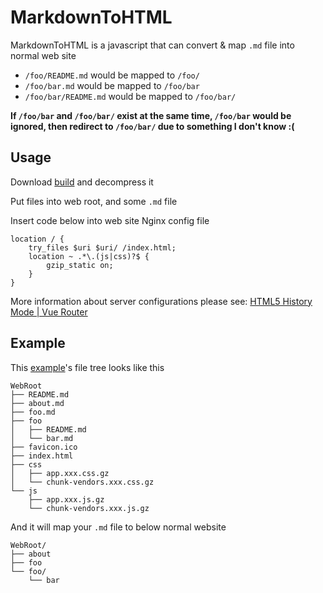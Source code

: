 # MarkdownToHTML

MarkdownToHTML is a javascript that can convert & map `.md` file into normal web site

+ `/foo/README.md` would be mapped to `/foo/`
+ `/foo/bar.md` would be mapped to `/foo/bar`
+ `/foo/bar/README.md` would be mapped to `/foo/bar/`

**If `/foo/bar` and `/foo/bar/` exist at the same time, `/foo/bar` would be ignored, then redirect to `/foo/bar/` due to something I don't know :(**

## Usage

Download [build](https://github.com/LucienShui/MarkdownToHTML/archive/build.zip) and decompress it

Put files into web root, and some `.md` file

Insert code below into web site Nginx config file

```nginx
location / {
    try_files $uri $uri/ /index.html;
    location ~ .*\.(js|css)?$ {
        gzip_static on;
    }
}
```

More information about server configurations please see: [HTML5 History Mode | Vue Router](https://router.vuejs.org/guide/essentials/history-mode.html#example-server-configurations)

## Example

This [example](https://github.com/LucienShui/MarkdownToHTML/tree/example)'s file tree looks like this

```plain
WebRoot
├── README.md
├── about.md
├── foo.md
├── foo
│   ├── README.md
│   └── bar.md
├── favicon.ico
├── index.html
├── css
│   ├── app.xxx.css.gz
│   └── chunk-vendors.xxx.css.gz
└── js
    ├── app.xxx.js.gz
    └── chunk-vendors.xxx.js.gz
```

And it will map your `.md` file to below normal website

```plain
WebRoot/
├── about
├── foo
└── foo/
    └── bar
```
